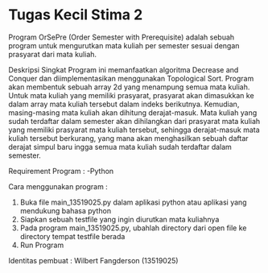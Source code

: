 # Tugas Kecil Stima 2
Program OrSePre (Order Semester with Prerequisite) adalah sebuah program untuk mengurutkan mata kuliah per semester sesuai dengan prasyarat dari mata kuliah.

Deskripsi Singkat
Program ini memanfaatkan algoritma Decrease and Conquer dan diimplementasikan menggunakan Topological Sort. Program akan membentuk sebuah array 2d yang menampung semua mata kuliah. Untuk mata kuliah yang memiliki prasyarat, prasyarat akan dimasukkan ke dalam array mata kuliah tersebut dalam indeks berikutnya. Kemudian, masing-masing mata kuliah akan dihitung derajat-masuk. Mata kuliah yang sudah terdaftar dalam semester akan dihilangkan dari prasyarat mata kuliah yang memiliki prasyarat mata kuliah tersebut, sehingga derajat-masuk mata kuliah tersebut berkurang, yang mana akan menghasilkan sebuah daftar derajat simpul baru ingga semua mata kuliah sudah terdaftar dalam semester.

Requirement Program :
  -Python
  
Cara menggunakan program : 
1. Buka file main_13519025.py dalam aplikasi python atau aplikasi yang mendukung bahasa python
2. Siapkan sebuah testfile yang ingin diurutkan mata kuliahnya
3. Pada program main_13519025.py, ubahlah directory dari open file ke directory tempat testfile berada
4. Run Program
 
Identitas pembuat :
Wilbert Fangderson (13519025)
